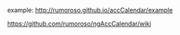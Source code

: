 example: http://rumoroso.github.io/accCalendar/example


https://github.com/rumoroso/ngAccCalendar/wiki 
